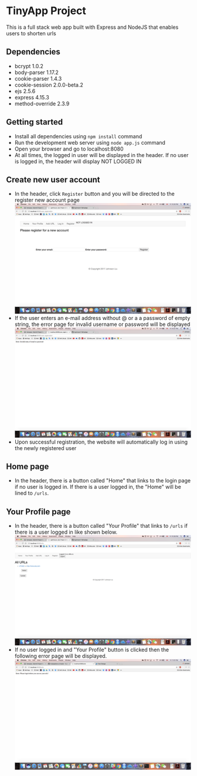 # TinyApp Project

This is a full stack web app built with Express and NodeJS that enables users to shorten urls

## Dependencies

   - bcrypt 1.0.2
   - body-parser 1.17.2
   - cookie-parser 1.4.3
   - cookie-session 2.0.0-beta.2
   - ejs 2.5.6
   - express 4.15.3
   - method-override 2.3.9

## Getting started
  - Install all dependencies using `npm install` command
  - Run the development web server using `node app.js` command
  - Open your browser and go to localhost:8080
  - At all times, the logged in user will be displayed in the header. If no user is logged in, the header will display NOT LOGGED IN

## Create new user account

  - In the header, click `Register` button and you will be directed to the register new account page
  !["Screenshot of register page"](https://github.com/liujohnson118/tinyApp/blob/master/docs/tinyApp_register.png)
  - If the user enters an e-mail address without @ or a a password of empty string, the error page for invalid username or password will be displayed
  !["Screenshot of invalid user e-mail or password"](https://github.com/liujohnson118/tinyApp/blob/master/docs/tinyApp_errorInvalidRegister.png)
  - Upon successful registration, the website will automatically log in using the newly registered user

## Home page

  - In the header, there is a button called "Home" that links to the login page if no user is logged in. If there is a user logged in, the "Home" will be lined to `/urls`.

## Your Profile page

  - In the header, there is a button called "Your Profile" that links to `/urls` if there is a user logged in like shown below.
  !["Screenshot of /urls example when logged in"](https://github.com/liujohnson118/tinyApp/blob/master/docs/tinyApp_newUrlAddedShow.png)
  - If no user logged in and "Your Profile" button is clicked then the following error page will be displayed.
  !["Screenshot of error accessing user profile when not logged in"](https://github.com/liujohnson118/tinyApp/blob/master/docs/tinyApp_errorSeeingProfile.png)